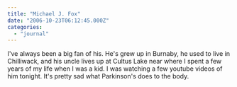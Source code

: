 ```yaml
---
title: "Michael J. Fox"
date: "2006-10-23T06:12:45.000Z"
categories: 
  - "journal"
---
```


I've always been a big fan of his. He's grew up in Burnaby, he used to live in Chilliwack, and his uncle lives up at Cultus Lake near where I spent a few years of my life when I was a kid. I was watching a few youtube videos of him tonight. It's pretty sad what Parkinson's does to the body.
